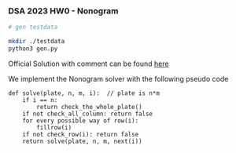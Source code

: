 ### DSA 2023 HW0 - Nonogram

```bash
# gen testdata

mkdir ./testdata
python3 gen.py
```

Official Solution with comment can be found [here](./sol2.c)

We implement the Nonogram solver with the following pseudo code

```pseudocode
def solve(plate, n, m, i):  // plate is n*m
    if i == n:
        return check_the_whole_plate()
    if not check_all_column: return false
    for every possible way of row(i):
        fillrow(i)
    if not check_row(i): return false
    return solve(plate, n, m, next(i))
```

